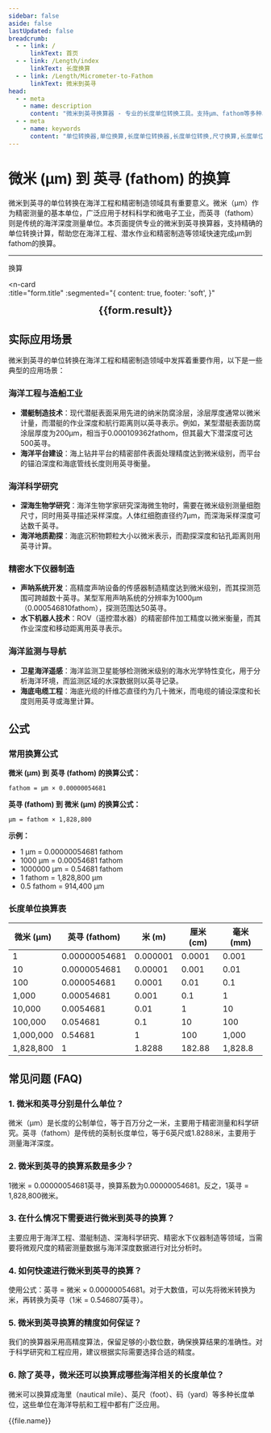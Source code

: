```yaml
---
sidebar: false
aside: false
lastUpdated: false
breadcrumb:
  - - link: /
      linkText: 首页
  - - link: /Length/index
      linkText: 长度换算
  - - link: /Length/Micrometer-to-Fathom
      linkText: 微米到英寻
head:
  - - meta
    - name: description
      content: "微米到英寻换算器 - 专业的长度单位转换工具。支持μm、fathom等多种单位换算，提供精确的微米和英寻换算公式及海洋工程应用案例。"
  - - meta
    - name: keywords
      content: "单位转换器,单位换算,长度单位转换器,长度单位转换,尺寸换算,长度单位换算,长度单位换算表,微米,毫米,微米和厘米的换算,一微米,微米和米的换算,um单位,微米的单位,µm,毫米和微米的换算,micron是什么单位,分米单位,微米和米,一微米等于多少毫米,microns,um和mm换算,一毫米等于多少微米,weimi,micrometer,目数,微米的符号,μm和mm换算,微米和毫米的换算,毫米和微米,微米单位,miu,m是什么单位,um是什么单位,μm是什么单位,微米和毫米,μm,um,微米符号"
---
```

# 微米 (μm) 到 英寻 (fathom) 的换算

微米到英寻的单位转换在海洋工程和精密制造领域具有重要意义。微米（μm）作为精密测量的基本单位，广泛应用于材料科学和微电子工业，而英寻（fathom）则是传统的海洋深度测量单位。本页面提供专业的微米到英寻换算器，支持精确的单位转换计算，帮助您在海洋工程、潜水作业和精密制造等领域快速完成μm到fathom的换算。

---
<script setup>
import { onMounted, reactive, inject, ref } from 'vue'
import { NButton, NForm, NFormItem, NInput, NInputNumber, NSelect, NCard, useMessage,NGrid ,NGi } from 'naive-ui'
import { defineClientComponent } from 'vitepress'
import { Length } from '../../files';
const seoKey = ['单位转换器','单位换算','长度单位转换器','长度单位转换','尺寸换算','长度单位换算','长度单位换算表','微米','毫米','毫米','微米','微米','纳米','米和微米的换算','微米和厘米的换算','一微米','微米和米的换算','um单位','微米的单位','µm','毫米和微米的换算','micron是什么单位','分米单位','微米和米','一微米等于多少毫米','microns','um和mm换算','一毫米等于多少微米','weimi','micrometer','目数','微米的符号','μm和mm换算','微米和毫米的换算','毫米和微米','微米单位','miu','m是什么单位','um是什么单位','μm是什么单位','微米和毫米','μm','um','微米符号']
const convert = inject('convert')

const form = reactive({
  number: null,
  result: '',
  title:'微米 (μm) 到英寻 (fathom) 的换算',
})

const convertHandler = () => {
  if (form.number !== null && !isNaN(form.number)) {
    const convertedValue = parseFloat(form.number) * 0.00000054681
    form.result = `${form.number}μm = ${convertedValue.toFixed(9)}fathom`
  } else {
    form.result = '请输入有效的数值。'
  }
}
</script>

<n-form size="large" :model="form">
  <n-form-item label="微米 (μm)">
    <n-input-number v-model:value="form.number" placeholder="输入微米" style="width: 100%" />
  </n-form-item>
  <n-form-item>
    <n-button type="info" @click="convertHandler" block>换算</n-button>
  </n-form-item>
</n-form>

<n-card  
  :title="form.title"
  :segmented="{
    content: true,
    footer: 'soft',
  }"
>
  <div  style="text-align:center;font-size:20px;">
    <strong>{{form.result}}</strong>
  </div>
    <template #footer>
    <div>
      <span v-for="item of seoKey">{{item}}，</span>
    </div>
  </template>
</n-card>

## 实际应用场景

微米到英寻的单位转换在海洋工程和精密制造领域中发挥着重要作用，以下是一些典型的应用场景：

### 海洋工程与造船工业
- **潜艇制造技术**：现代潜艇表面采用先进的纳米防腐涂层，涂层厚度通常以微米计量，而潜艇的作业深度和航行距离则以英寻表示。例如，某型潜艇表面防腐涂层厚度为200μm，相当于0.000109362fathom，但其最大下潜深度可达500英寻。
- **海洋平台建设**：海上钻井平台的精密部件表面处理精度达到微米级别，而平台的锚泊深度和海底管线长度则用英寻衡量。

### 海洋科学研究
- **深海生物学研究**：海洋生物学家研究深海微生物时，需要在微米级别测量细胞尺寸，同时用英寻描述采样深度。人体红细胞直径约7μm，而深海采样深度可达数千英寻。
- **海洋地质勘探**：海底沉积物颗粒大小以微米表示，而勘探深度和钻孔距离则用英寻计算。

### 精密水下仪器制造
- **声呐系统开发**：高精度声呐设备的传感器制造精度达到微米级别，而其探测范围可跨越数十英寻。某型军用声呐系统的分辨率为1000μm（0.000546810fathom），探测范围达50英寻。
- **水下机器人技术**：ROV（遥控潜水器）的精密部件加工精度以微米衡量，而其作业深度和移动距离用英寻表示。

### 海洋监测与导航
- **卫星海洋遥感**：海洋监测卫星能够检测微米级别的海水光学特性变化，用于分析海洋环境，而监测区域的水深数据则以英寻记录。
- **海底电缆工程**：海底光缆的纤维芯直径约为几十微米，而电缆的铺设深度和长度则用英寻或海里计算。

## 公式

### 常用换算公式

**微米 (μm) 到 英寻 (fathom) 的换算公式：**

```
fathom = μm × 0.00000054681
```

**英寻 (fathom) 到 微米 (μm) 的换算公式：**

```
μm = fathom × 1,828,800
```

**示例：**
- 1 μm = 0.00000054681 fathom
- 1000 μm = 0.00054681 fathom
- 1000000 μm = 0.54681 fathom
- 1 fathom = 1,828,800 μm
- 0.5 fathom = 914,400 μm

### 长度单位换算表

| 微米 (μm) | 英寻 (fathom) | 米 (m) | 厘米 (cm) | 毫米 (mm) |
|-----------|---------------|---------|-----------|----------|
| 1 | 0.00000054681 | 0.000001 | 0.0001 | 0.001 |
| 10 | 0.0000054681 | 0.00001 | 0.001 | 0.01 |
| 100 | 0.000054681 | 0.0001 | 0.01 | 0.1 |
| 1,000 | 0.00054681 | 0.001 | 0.1 | 1 |
| 10,000 | 0.0054681 | 0.01 | 1 | 10 |
| 100,000 | 0.054681 | 0.1 | 10 | 100 |
| 1,000,000 | 0.54681 | 1 | 100 | 1,000 |
| 1,828,800 | 1 | 1.8288 | 182.88 | 1,828.8 |

## 常见问题 (FAQ)

### 1. 微米和英寻分别是什么单位？
微米（μm）是长度的公制单位，等于百万分之一米，主要用于精密测量和科学研究。英寻（fathom）是传统的英制长度单位，等于6英尺或1.8288米，主要用于测量海洋深度。

### 2. 微米到英寻的换算系数是多少？
1微米 = 0.00000054681英寻，换算系数为0.00000054681。反之，1英寻 = 1,828,800微米。

### 3. 在什么情况下需要进行微米到英寻的换算？
主要应用于海洋工程、潜艇制造、深海科学研究、精密水下仪器制造等领域，当需要将微观尺度的精密测量数据与海洋深度数据进行对比分析时。

### 4. 如何快速进行微米到英寻的换算？
使用公式：英寻 = 微米 × 0.00000054681。对于大数值，可以先将微米转换为米，再转换为英寻（1米 = 0.546807英寻）。

### 5. 微米到英寻换算的精度如何保证？
我们的换算器采用高精度算法，保留足够的小数位数，确保换算结果的准确性。对于科学研究和工程应用，建议根据实际需要选择合适的精度。

### 6. 除了英寻，微米还可以换算成哪些海洋相关的长度单位？
微米可以换算成海里（nautical mile）、英尺（foot）、码（yard）等多种长度单位，这些单位在海洋导航和工程中都有广泛应用。

<n-grid x-gap="12" :cols="2">
  <n-gi v-for="(file, index) in Length" :key="index">
    <n-button
      text
      tag="a"
      :href="file.path"
      type="info"
    >
      {{file.name}}
    </n-button>
  </n-gi>
</n-grid>